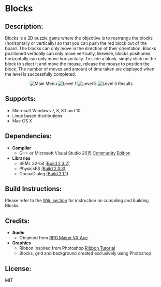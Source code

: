 # Blocks

## Description:
Blocks is a 2D puzzle game where the objective is to rearrange the blocks (horizontally or vertically) so that you can push the red block out of the board. The blocks can only move in the direction of their orientation. Blocks positioned vertically can only move vertically, likewise, blocks positioned horizontally can only move horizontally. To slide a block, simply click on the block to select it and move the mouse, release the mouse to position the block. The number of moves and amount of time taken are displayed when the level is successfully completed.
<p align="center">
	<img src="http://i1379.photobucket.com/albums/ah129/SalinderSid/screenshot1_zpsiq71k6xv.png" alt="Main Menu"/>
	<img src="http://i1379.photobucket.com/albums/ah129/SalinderSid/screenshot2_zpswnvgdof9.png" alt="Level 1"/>
    <img src="http://i1379.photobucket.com/albums/ah129/SalinderSid/screenshot3_zpsakgqddvu.png" alt="Level 5"/>
	<img src="http://i1379.photobucket.com/albums/ah129/SalinderSid/screenshot4_zpsgdpgwkk1.png" alt="Level 5 Results"/>
</p>

## Supports:
- Microsoft Windows 7, 8, 8.1 and 10
- Linux based distributions
- Mac OS X

## Dependencies:
- **Compiler**
	- G++ or Microsoft Visual Studio 2015 [Community Edition](https://www.visualstudio.com/en-us/downloads/download-visual-studio-vs.aspx)
- **Libraries**
	- SFML 32-bit [(Build 2.3.2)](http://www.sfml-dev.org/download.php)
	- PhysicsFS [(Build 2.0.3)](http://www.sfml-dev.org/download/sfml/2.3.2/)
	- CocoaDialog [(Build 2.1.1)](https://mstratman.github.io/cocoadialog/#download)

## Build Instructions:
Please refer to the [Wiki section](https://github.com/SalinderSidhu/Blocks/wiki) for instruction on compiling and building Blocks.

## Credits:
- **Audio**
	- Obtained from [RPG Maker VX Ace](http://www.rpgmakerweb.com/products/programs/rpg-maker-vx-ace)
- **Graphics**
	- Ribbon inspired from Photoshop [Ribbon Tutorial](http://www.photoshopstar.com/web-design/cartoon-ribbon/)
	- Blocks, grid and background created exclusively using Photoshop

## License:
MIT
